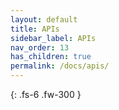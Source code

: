 ```yaml
---
layout: default
title: APIs
sidebar_label: APIs
nav_order: 13
has_children: true
permalink: /docs/apis/
---
```


{: .fs-6 .fw-300 }
